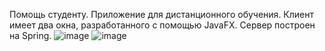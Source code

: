 Помощь студенту. Приложение для дистанционного обучения. Клиент имеет два окна, разработанного с помощью JavaFX. Сервер построен на Spring.
![image](https://github.com/afanasevrev/Distance_Learning/assets/68769911/4a276006-6ab6-48ce-b5f7-aab5882cfe08)
![image](https://github.com/afanasevrev/Distance_Learning/assets/68769911/006fb07a-44ad-4ea3-8218-ba5dc32eab9c)
